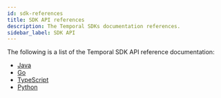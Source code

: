 ```yaml
---
id: sdk-references
title: SDK API references
description: The Temporal SDKs documentation references.
sidebar_label: SDK API
---
```


The following is a list of the Temporal SDK API reference documentation:

- [Java](https://www.javadoc.io/doc/io.temporal/temporal-sdk/latest/index.html)
- [Go](https://pkg.go.dev/go.temporal.io/sdk)
- [TypeScript](https://typescript.temporal.io)
- [Python](https://python.temporal.io)
